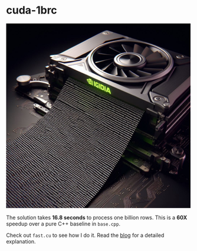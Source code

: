 # cuda-1brc

<img src="cover.jpeg" width="500">

The solution takes **16.8 seconds** to process one billion rows. 
This is a **60X** speedup over a pure C++ baseline in `base.cpp`.

Check out `fast.cu` to see how I do it. 
Read the [blog](https://tspeterkim.github.io/posts/cuda-1brc) for a detailed explanation.